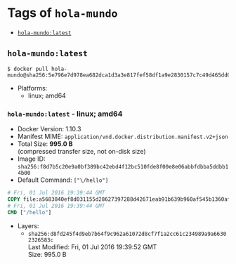 <!-- THIS FILE IS GENERATED VIA '.template-helpers/generate-tag-details.pl' -->

# Tags of `hola-mundo`

-	[`hola-mundo:latest`](#hola-mundolatest)

## `hola-mundo:latest`

```console
$ docker pull hola-mundo@sha256:5e796e7d978ea682dca1d3a3e817fef58df1a9e2830157c7c49d465dd014bc71
```

-	Platforms:
	-	linux; amd64

### `hola-mundo:latest` - linux; amd64

-	Docker Version: 1.10.3
-	Manifest MIME: `application/vnd.docker.distribution.manifest.v2+json`
-	Total Size: **995.0 B**  
	(compressed transfer size, not on-disk size)
-	Image ID: `sha256:f8d7b5c20e9a0bf389bc42ebd4f12bc510fde8f00e8e06abbfdbba5ddbb14b00`
-	Default Command: `["\/hello"]`

```dockerfile
# Fri, 01 Jul 2016 19:39:44 GMT
COPY file:a5683840ef8d031155d28627397288d42671eab91b639b960af545b1360af727 in /
# Fri, 01 Jul 2016 19:39:44 GMT
CMD ["/hello"]
```

-	Layers:
	-	`sha256:d8fd245f4d9eb7b64f9c962a61072d8cf7f1a2cc61c234989a9a66302326583c`  
		Last Modified: Fri, 01 Jul 2016 19:39:52 GMT  
		Size: 995.0 B
